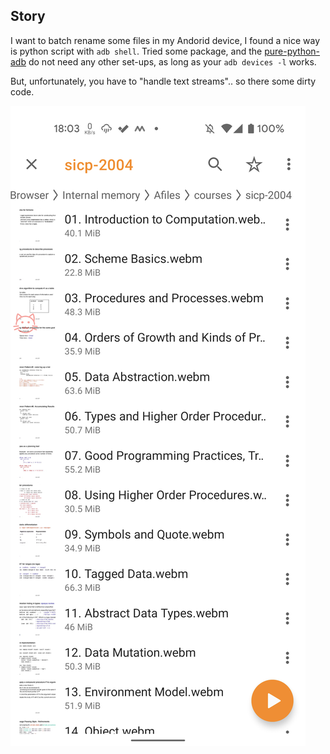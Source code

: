 ## Story

I want to batch rename some files in my Andorid device, I found a nice way is python script with `adb shell`. Tried some package, and the [pure-python-adb](https://github.com/Swind/pure-python-adb) do not need any other set-ups, as long as your `adb devices -l` works.

But, unfortunately, you have to "handle text streams".. so there some dirty code.

<img src="./demo.png">
